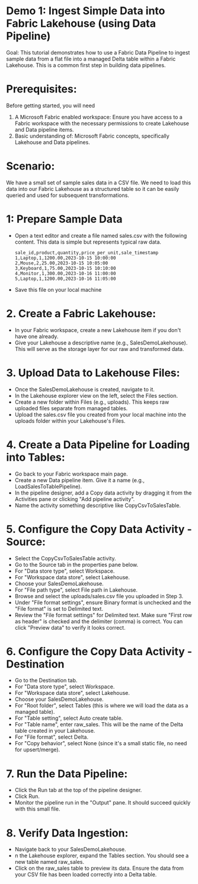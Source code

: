# Demo 1: Ingest Simple Data into Fabric Lakehouse (using Data Pipeline)

Goal: This tutorial demonstrates how to use a Fabric Data Pipeline to ingest sample data from a flat file into a managed Delta table within a Fabric Lakehouse. This is a common first step in building data pipelines.

# Prerequisites:
Before getting started, you will need
1. A Microsoft Fabric enabled workspace: Ensure you have access to a Fabric workspace with the necessary permissions to create Lakehouse and Data pipeline items.
2. Basic understanding of: Microsoft Fabric concepts, specifically Lakehouse and Data pipelines.

# Scenario:
We have a small set of sample sales data in a CSV file. We need to load this data into our Fabric Lakehouse as a structured table so it can be easily queried and used for subsequent transformations.


# 1:  Prepare Sample Data 
  - Open a text editor and create a file named sales.csv with the following content. This data is simple but represents typical raw data.
    ```
    sale_id,product,quantity,price_per_unit,sale_timestamp
    1,Laptop,1,1200.00,2023-10-15 10:00:00
    2,Mouse,2,25.00,2023-10-15 10:05:00
    3,Keyboard,1,75.00,2023-10-15 10:10:00
    4,Monitor,1,300.00,2023-10-16 11:00:00
    5,Laptop,1,1200.00,2023-10-16 11:05:00
    ```
   - Save this file on your local machine
    
# 2. Create a Fabric Lakehouse:
   - In your Fabric workspace, create a new Lakehouse item if you don't have one already.
   - Give your Lakehouse a descriptive name (e.g., SalesDemoLakehouse). This will serve as the storage layer for our raw and transformed data.
     
# 3. Upload Data to Lakehouse Files:
   - Once the SalesDemoLakehouse is created, navigate to it.
   - In the Lakehouse explorer view on the left, select the Files section.
   - Create a new folder within Files (e.g., uploads). This keeps raw uploaded files separate from managed tables.
   - Upload the sales.csv file you created from your local machine into the uploads folder within your Lakehouse's Files.

# 4. Create a Data Pipeline for Loading into Tables:
   - Go back to your Fabric workspace main page.
   - Create a new Data pipeline item. Give it a name (e.g., LoadSalesToTablePipeline).
   - In the pipeline designer, add a Copy data activity by dragging it from the Activities pane or clicking "Add pipeline activity".
   - Name the activity something descriptive like CopyCsvToSalesTable.

# 5. Configure the Copy Data Activity - Source:
   - Select the CopyCsvToSalesTable activity.
   - Go to the Source tab in the properties pane below.
   - For "Data store type", select Workspace.
   - For "Workspace data store", select Lakehouse.
   - Choose your SalesDemoLakehouse.
   - For "File path type", select File path in Lakehouse.
   - Browse and select the uploads/sales.csv file you uploaded in Step 3.
   - Under "File format settings", ensure Binary format is unchecked and the "File format" is set to Delimited text.
   - Review the "File format settings" for Delimited text. Make sure "First row as header" is checked and the delimiter (comma) is correct. You can click "Preview data" to verify it looks correct.
     
# 6. Configure the Copy Data Activity - Destination
   - Go to the Destination tab.
   - For "Data store type", select Workspace.
   - For "Workspace data store", select Lakehouse.
   - Choose your SalesDemoLakehouse.
   - For "Root folder", select Tables (this is where we will load the data as a managed table).
   - For "Table setting", select Auto create table.
   - For "Table name", enter raw_sales. This will be the name of the Delta table created in your Lakehouse.
   - For "File format", select Delta.
   - For "Copy behavior", select None (since it's a small static file, no need for upsert/merge).

# 7. Run the Data Pipeline:
   - Click the Run tab at the top of the pipeline designer.
   - Click Run.
   - Monitor the pipeline run in the "Output" pane. It should succeed quickly with this small file.

# 8. Verify Data Ingestion:
   - Navigate back to your SalesDemoLakehouse.
   - n the Lakehouse explorer, expand the Tables section. You should see a new table named raw_sales.
   - Click on the raw_sales table to preview its data. Ensure the data from your CSV file has been loaded correctly into a Delta table.
